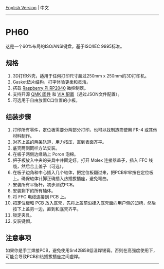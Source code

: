 [English Version](https://github.com/ph-design/PH60/blob/main/README.md) | 中文

---

# PH60
这是一个60%布局的ISO/ANSI键盘，基于ISO/IEC 9995标准。

## 规格

1. 3D打印外壳，适用于任何打印尺寸超过250mm x 250mm的3D打印机。
2. Gasket垫片结构，打字体验更柔和灵活。
3. 搭载 [Raspberry Pi RP2040](https://www.raspberrypi.com/products/rp2040/) 微控制器。
4. 支持开源 [QMK 固件](https://qmk.fm/) 和 [VIA 配置](https://www.caniusevia.com/)（通过JSON文件配置）。
5. 可选用于自由放置C口位置的小板。

## 组装步骤

1. 打印所有零件，定位板需要分两部分打印。也可以找制造商使用 FR-4 或其他材料制作。
2. 对齐上盖的两条轨道，用力按压，直到表面齐平。
3. 底壳两侧同样方法安装。
4. 在板子两侧边缘贴上 Poron 泡棉。
5. 把子板放入中央的夹具中并固定好。打开 Molex 连接器盖子，插入 FFC 线缆，然后合上盖子（可选）。
6. 在板子边角和中心插入几个轴体，把定位板翻过来，把PCB牢牢按在定位板上。确保轴体针脚正确插入热插拔插座，避免弯曲。
7. 安装所有平衡杆，初步测试PCB。
8. 安装剩下的所有轴体。
9. 将 FFC 电缆连接到 PCB 上。
10. 把定位板和 PCB 放入底壳，先将上盖前沿挂入底壳面向用户侧的凹槽，然后按下上盖另一边，直到和底壳齐平。
11. 锁定夹具。
12. 安装键帽。

## 注意事项

如果你是手工焊接PCB，避免使用Sn42Bi58低温焊锡膏。否则在高强度使用下，可能会导致PCB和热插拔插座之间虚焊。

---

